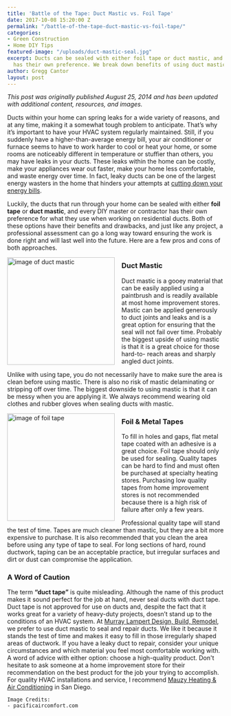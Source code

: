 ```yaml
---
title: 'Battle of the Tape: Duct Mastic vs. Foil Tape'
date: 2017-10-08 15:20:00 Z
permalink: "/battle-of-the-tape-duct-mastic-vs-foil-tape/"
categories:
- Green Construction
- Home DIY Tips
featured-image: "/uploads/duct-mastic-seal.jpg"
excerpt: Ducts can be sealed with either foil tape or duct mastic, and every contractor
  has their own preference. We break down benefits of using duct mastic vs. foil tape.
author: Gregg Cantor
layout: post
---
```


_This post was originally published August 25, 2014 and has been updated with additional content, resources, and images._

Ducts within your home can spring leaks for a wide variety of reasons, and at any time, making it a somewhat tough problem to anticipate. That’s why it’s important to have your HVAC system regularly maintained. Still, if you suddenly have a higher-than-average energy bill, your air conditioner or furnace seems to have to work harder to cool or heat your home, or some rooms are noticeably different in temperature or stuffier than others, you may have leaks in your ducts. These leaks within the home can be costly, make your appliances wear out faster, make your home less comfortable, and waste energy over time. In fact, leaky ducts can be one of the largest energy wasters in the home that hinders your attempts at [cutting down your energy bills](/cutting-down-on-your-energy-bills/).

Luckily, the ducts that run through your home can be sealed with either **foil tape** or **duct mastic**, and every DIY master or contractor has their own preference for what they use when working on residential ducts. Both of these options have their benefits and drawbacks, and just like any project, a professional assessment can go a long way toward ensuring the work is done right and will last well into the future. Here are a few pros and cons of both approaches.

<img src="/uploads/airseal_221.jpg" style="float:left;height:250px;margin-right:1rem;" title="Airseal 22 Duct Mastic" alt="image of duct mastic">

### Duct Mastic

Duct mastic is a gooey material that can be easily applied using a paintbrush and is readily available at most home improvement stores. Mastic can be applied generously to duct joints and leaks and is a great option for ensuring that the seal will not fail over time. Probably the biggest upside of using mastic is that it is a great choice for those hard-to- reach areas and sharply angled duct joints.

Unlike with using tape, you do not necessarily have to make sure the area is clean before using mastic. There is also no risk of mastic delaminating or stripping off over time. The biggest downside to using mastic is that it can be messy when you are applying it. We always recommend wearing old clothes and rubber gloves when sealing ducts with mastic.

<div class="two spacing"></div>

<img src="/uploads/aluminum-foil-tape.jpg" style="float:left;height:250px;margin-right:1rem;" title="Foil Tape" alt="image of foil tape">

### Foil & Metal Tapes

To fill in holes and gaps, flat metal tape coated with an adhesive is a great choice. Foil tape should only be used for sealing. Quality tapes can be hard to find and must often be purchased at specialty heating stores. Purchasing low quality tapes from home improvement stores is not recommended because there is a high risk of failure after only a few years.

Professional quality tape will stand the test of time. Tapes are much cleaner than mastic, but they are a bit more expensive to purchase. It is also recommended that you clean the area before using any type of tape to seal. For long sections of hard, round ductwork, taping can be an acceptable practice, but irregular surfaces and dirt or dust can compromise the application.

### A Word of Caution

The term **“duct tape”** is quite misleading. Although the name of this product makes it sound perfect for the job at hand, never seal ducts with duct tape. Duct tape is not approved for use on ducts and, despite the fact that it works great for a variety of heavy-duty projects, doesn’t stand up to the conditions of an HVAC system. At [Murray Lampert Design, Build, Remodel](/), we prefer to use duct mastic to seal and repair ducts. We like it because it stands the test of time and makes it easy to fill in those irregularly shaped areas of ductwork. If you have a leaky duct to repair, consider your unique circumstances and which material you feel most comfortable working with. A word of advice with either option: choose a high-quality product. Don't hesitate to ask someone at a home improvement store for their recommendation on the best product for the job your trying to accomplish. For quality HVAC installations and service, I recommend [Mauzy Heating & Air Conditioning](http://mauzyhvac.com/) in San Diego.

```
Image Credits:
- pacificaircomfort.com
```

